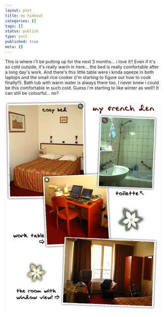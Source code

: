 ```yaml
---
layout: post
title: my hideout
categories: []
tags: []
status: publish
type: post
published: true
meta: {}
---
```

This is where i'll be putting up for the next 3 months... i love it!! Even if it's so cold outside, it's really warm in here... the bed is really comfortable after a long day's work. And there's this little table were i kinda sqeeze in both laptops and the small rice cooker (i'm starting to figure out how to cook finally!!). Bath tub with warm water is always there too. I never knew i could be this comfortable in such cold. Guess i'm starting to like winter as well!! It can still be colourful... no?

![](/img/hotel_room.jpg)
